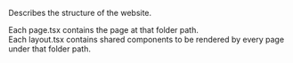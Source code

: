 Describes the structure of the website. 

Each page.tsx contains the page at that folder path.  
Each layout.tsx contains shared components to be rendered by every page under that folder path.